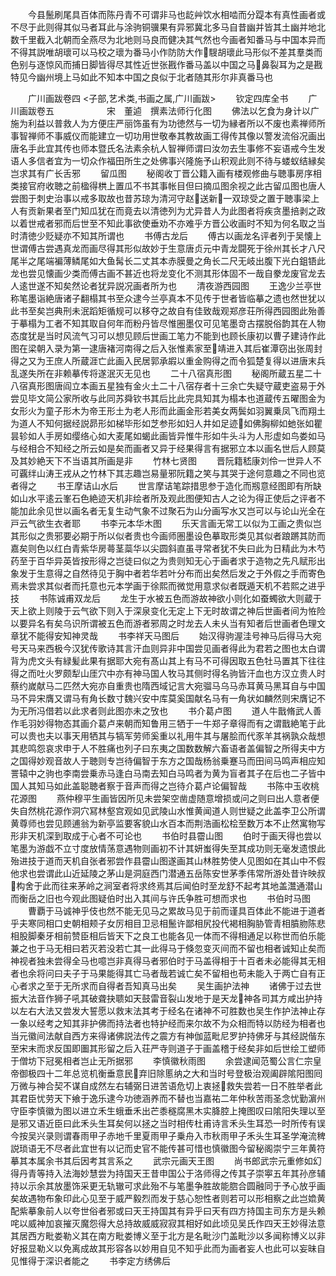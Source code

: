 <!-- { "loadSidebar": true } -->
　　今县鬛刷尾具百体而陈丹青不可谓非马也龁艸饮水相啮而分踶本有真性画者或不尽于此则得其似马者耳此与涂驹铜骥果有异邪冀北多马自昔幽并皆其土幽并地北数千里截入北朝而全燕尽为北地则马良而健决其气然也今画者知番马与中国本异而不得其説唯胡瓌可以马校之瓌为番马小作防防大作騪胡瓌此马形似不差其羣类而色别与逐惊风而捕日脚皆得尽其性近世张戡作番马盖以中国之马鼻裂耳为之是戡特见今幽州境上马如此不知本中国之良似于北者随其形尔非真番马也



　　广川画跋卷四
<子部,艺术类,书画之属,广川画跋>
　　钦定四库全书
　　广川画跋卷五　　　　　　宋　董逌　撰素法师行化图
　　佛法以乞食为身计以广施为利益以普救人为方便庄严丽饰虽有为功徳然与一切为縁者所以不废也素禅师所事智禅师不事威仪而能建立一切功用世敬奉其教故画工得传其像以警发流俗况画出唐名手此宜其传也师本暨氏名法素余杭人智禅师谓曰汝勿去生事修不妄语戒今生发语人多信者宜为一切众作福田所生之处佛事兴隆施予山积观此则不待与蝼蚁结縁矣岂求其有广长舌邪
　　留瓜图
　　秘阁收丁晋公籍入画有楼观修曲与聴事房序相类接官府收聴之前楹得栱上置瓜不书其事帐目但曰摘瓜图余视之此古留瓜图也唐人尝图于刺史治事以戒多取故也昔苏琼为清河守赵送新一双琼受之置于聴事梁上人有贡新果者至门知瓜犹在而竟去以清徳列为尤异昔人为此图者将疾贪墨掊剥之政以着世戒者邪而后世至不知此事欲使垂劝不亦难乎方晋公收画时不知为何名取之当时清徳少贬疑亦不知其所谓也
　　书傅古龙后
　　傅古以画龙名评者列于吴懐上世谓傅古尝遇真龙而画尽得其形似故妙于生意唐贞元中青龙闘死于徐州其长才八尺尾半之尾端褊薄鳞尾如大鱼髯长二丈其本赤膜曼之角长二尺无岐出腹下光白鉏铻此龙也尝见懐画少类而傅古画不甚近也将龙变化不测其形体固不一哉自豢龙废官龙去人逺世遂不知矣然论者犹异説况画者所为也
　　清夜游西园图
　　王逸少兰亭世称笔墨诣絶唐诸子翻榻其书至众逮今兰亭真本不见传于世者皆临摹之遗也然世犹以此书至矣岂典刑未泯蹈矩循规可以移夺之故自有佳致哉观郑彦荘所得西园图此殆善于摹榻为工者不知其取自何年而粉丹皆尽惟圏墨仅可见笔墨竒古摆脱俗韵其在人物态度犹是当时风流气习可以想见顾后世画工笔力不能到也顾长康初以曹子建诗作此图在梁朝入录为第一逮唐褚河南得之后入张惟素家至靖进入其后崔潭窃出张周封得之又为王庶人所蔵涯亡此画入民居郭承嘏以重金购得之而令狐楚复得以进唐末兵乱遂失所在非赖摹传将遂泯灭无见也
　　二十八宿真形图
　　秘阁所蔵五星二十八宿真形图唐阎立本画五星独有金火土二十八宿存者十三余亡失疑守蔵吏盗易于外尝见毕文简公家所收与此同苏舜钦书其后比此完具知其为榻本也道蔵传五曜图金为女形火为童子形木为帝王形土为老人形而此画金形若美女两鬓如羽翼乗凤飞而翔土为道人不知何据经説昴形如梯毕形如芝参形如妇人井如足迹如佛胸柳如虵张如瞿昙轸如人手房如缨络心如大麦尾如蝎此画皆异惟牛形如牛头斗为人形虚如鸟娄如马与经相合不知经之所云如是矣而画者又异于经果得言有据邪立本以画名世后人顾莫及其妙絶天下不当语其所画是非
　　竹林七贤图
　　晋阮籍嵇康刘伶一世异人不可覊绊山涛王戎从之竹林下其志趣岂易量邪阮籍之笑与其哭于途何意趣之不同也览者得之
　　书王摩诘山水后
　　世言摩诘笔踪措思参于造化而剏意经图即有所缺如山水平逺云峯石色絶迹天机非绘者所及观此图便知古人之论为得正使后之评者不能加此余见世以画名者无复生动气象不过聚石为山分画写水又岂可以与论山光全在戸云气欲生衣者耶
　　书李元本华木图
　　乐天言画无常工以似为工画之贵似岂其形似之贵邪要必期于所以似者贵也今画师圏墨设色摹取形类见其似者踉蹡其防而嘉矣则色以红白青紫华房蕚茎蘂华以尖圆斜直虽寻常者犹不失曰此为日精此为木芍药至于百华异英皆按形得之岂徒曰似之为贵则知无心于画者求于造物之先凡赋形出象发于生意得之自然待见于胸中者若华若叶分布而出矣然后发之于外假之手而寄色焉未尝求其似者而托意也元本学画于徐熙而微觉用意求似者既遁天机不若熙之进乎技
　　书陈诚甫双龙后
　　龙生于水被五色而游故神欲小则化如蚕蠋欲大则蔵于天上欲上则陵于云气欲下则入于深泉变化无定上下无时故谓之神后世画者间为恠险以要异名有矣乌识所谓被五色而游者邪周之时龙去人未乆当有知者后世画者色理文章犹不能得安知神灵哉
　　书李祥天马图后
　　始汉得驹渥洼号神马后得马大宛号天马来西极今汉犹传歌诗其言汗血则异非中国尝见画者得此为君若之图也太白谓背为虎文头有緑髪此果有据耶大宛有髙山其上有马不可得因取五色牡马置其下往往得之而吐火罗颇犁山厓穴中亦有神马国人牧马其侧时得名驹皆汗血也方汉立贵人时蔡约嵗献马二匹然大宛亦自重贵也隋西域记言大宛骝马乌马赤耳黄马黑耳自与中国马不异宋膺又谓马有角长数寸魏兴安中库莫奚国献名马有一角状如麟然则宋膺记不为无所冯借若以此求者则此图亦未之攷也
　　书介葛卢图
　　道人牛戬脩武人善作毛羽妙得物态其画介葛卢来朝而知鲁用三牺于一牛郑子章得而有之谓戬絶笔于此可以贵也夫以事天用牺其与犒军劳师奚重以礼用牛其与屠脍而代豕羊其祸孰众哉想其悲鸣怨哀求申于人不胜痛也列子曰东夷之国数数解六畜语者盖偏智之所得夫中方之国得妙观音故人于聴则专岂待偏智于东方之国哉杨翁乗蹇马而田间马鸣声相应知詈辕中之驹也李南尝乗赤马逢白马南去知白马鸣者为黄为盲者其子在后也二子皆中国人其知马如此盖聪聴者察于音声而得之岂待介葛卢论偏智哉
　　书陈中玉收桃花源图
　　燕仲穆平生画皆因所见未尝架空凿虚随意增损或问之则曰出人意者便失自然桃花源作洞穴冩林壑宫观如见武陵山水惟黄闻道人则世疑之此盖李卫公所谓黄尊师也尝见顾逋翁为新亭监要客貌山水百本而荆浩画松桧至数万本不止然寓物写形非天机深到取成于心者不可论也
　　书伯时县霤山图
　　伯时于画天得也尝以笔墨为游戯不立寸度放情荡意遇物则画初不计其妍蚩得失至其成功则无毫发遗恨此殆进技于道而天机自张者邪尝作县霤山图遂画其山林胜势使人见图如在其山中不假他求也尝谓此山近延陵之茅山是洞庭西门潜通五岳陈安世茅季伟常所游处昔许映叔构舍于此而往来茅岭之涧室者将求终焉其后闻伯时至龙舒不起考其地盖灊通潜山而衡岳之旧也今观此图疑伯时出入其间与许氏争胜可想而求也
　　书伯时马图
　　曹覇于马诚神乎伎也然不能无见马之累故马见于前而谨具百体此不能进于道者乎夫寒同相口史朝相颊子女厉相目卫忌相鬛许鄙相尻投代褐相胸胁管青相膹肳陈悲相股脚秦牙相前赞臣相后皆天下之良工也能各见一体而不得相通足以称世而伯乐能兼之也于马无相曰若灭若没若亡其一此得马于倏忽变灭间而不留也相者诚知止矣而神视者独未尝得全马也噫岂非真得马者邪伯时于马盖得相于十百者未必能得其无相者也余将问曰夫子于马果能得其亡马者哉若诚亡矣不留相也苟未能入于两亡自有正心者求之至于无所求而自得者吾知真马出矣
　　吴生画护法神
　　诸佛于过去世振大法音作狮子吼其破聋抉聩如天鼓雷音裂山发地于是天龙神各司其方咸出护持以左右大法又尝发大誓愿以救末法其考于经名在诸神不可胜数也吴生作护法神止存一象以经考之知其非护佛而持法者也特护经而来尔故不为众相而特以防经为相者也当元徽间法献自西方来得诸佛説法传之震方有神伽蓝毗尼罗护持佛牙与其经説偕东至宋末而求反国即圗其形留之后入荘严寺则道子于画盖稽于经矣非如后世绘工塑师于僧坊下冠冕相者岂止无所据邪
　　李慎徽秋雨图
　　余尝逮闻范蜀公言仁宗皇帝御极四十二年总览机衡垂意民弃旧除慝纳之大和当时号登极治观阖辟隂阳图囘万微与神合契不谋自成然左右辅弼日进苦语危切上衷拯救失尝若一日不胜举者此其君臣忧劳天下飨于逸乐逮今功徳涵养而不替也当嘉祐二年仲秋苦雨圣念忧勤濵州守臣李慎徽为图以进立禾生蛾垂禾出芒黍穟腐黑木实胮腔上掩图叹曰隂阳失理以至是邪又语近臣曰此禾头生耳矣何以拯之当时相传杜甫诗言禾头生耳恐一时所传有误今按吴兴录则谓春雨甲子赤地千里夏雨甲子乗舟入市秋雨甲子禾头生耳圣学淹流稗説琐语无不尽者此宜世有以记而史官不能传甚可惜也慎徽图今留秘阁崇宁三年黄符摹其本属余书其后因考其言系之
　　武宗元画天王图
　　尚书郎武宗元重修如幻得丹青等持入法海妙慧尝为持国天王昔申国公于洛师得之传其子崇寕五年其孙彦辅持以示余其放墨饰采更无轨辙可求此殆不与笔墨争胜故能脗合圆融同于予心放乎画矣故遇物布象印此心见至于威严毅烈而发于慈心恕性者则若可以形相察之此岂嫓黄配紫摹象前人以夸世俗者邪或曰天王持国其有异乎曰天有四方持国主司东方是头赖咤以威神加哀摧灭魔怨得大总持故威威寂寂其相好如此顷见吴氏作四天王妙得法意其居西方毗娄勒义其在南方毗娄博义至于北方是名毗沙门盖毗沙以多闻称博义以非好报显勒义以免离成故其形容各以妙用自见不知乎此而为画者妄人也此可以妄昧自见惟得于深识者能之
　　书李定方绣佛后
